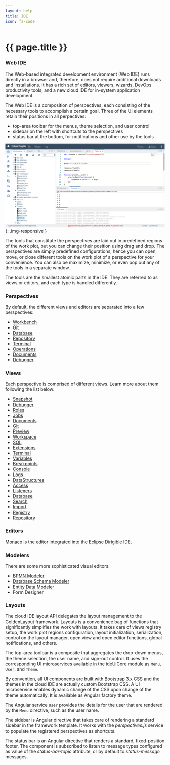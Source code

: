 ```yaml
---
layout: help
title: IDE
icon: fa-code
---
```


{{ page.title }}
===

### Web IDE

The Web-based integrated development environment (Web IDE) runs directly in a browser and, therefore, does not require additional downloads and installations. It has a rich set of editors, viewers, wizards, DevOps productivity tools, and a new cloud IDE for in-system application development.

The Web IDE is a composition of perspectives, each consisting of the necessary tools to accomplish a certain goal. Three of the UI elements retain their positions in all perpectives:

* top-area toolbar for the menus, theme selection, and user control
* sidebar on the left with shortcuts to the perspectives
* status bar at the bottom, for notifications and other use by the tools

![Workbench Perspective](images/ide_workbench_perspective.png){: .img-responsive }

The tools that constitute the perspectives are laid out in predefined regions of the work plot, but you can change their position using drag and drop. The perspectives are simply predefined configurations, hence you can open, move, or close different tools on the work plot of a perspective for your convenience. You can also be maximize, minimize, or even pop out any of the tools in a separate window.
 
The tools are the smallest atomic parts in the IDE. They are referred to as views or editors, and each type is handled differently.

### Perspectives

By default, the different views and editors are separated into a few perspectives:

* [Workbench](ide_perspective_workbench.html)
* [Git](ide_perspective_git.html)
* [Database](ide_perspective_database.html)
* [Repository](ide_perspective_repository.html) 
* [Terminal](ide_perspective_terminal.html)
* [Operations](ide_perspective_operations.html)
* [Documents](ide_perspective_documents.html)
* [Debugger](ide_perspective_debugger.html)

### Views

Each perspective is comprised of different views. Learn more about them following the list below:

* [Snapshot](ide_view_snapshot.html)
* [Debugger](ide_view_debugger.html)
* [Roles](ide_view_roles.html)
* [Jobs](ide_view_jobs.html)
* [Documents](ide_view_documents.html)
* [Git](ide_view_git.html)
* [Preview](ide_view_preview.html)
* [Workspace](ide_view_workspace.html)
* [SQL](ide_view_sql.html)
* [Extensions](ide_view_extensions.html)
* [Terminal](ide_view_terminal.html)
* [Variables](ide_view_variables.html)
* [Breakpoints](ide_view_breakpoints.html)
* [Console](ide_view_console.html)
* [Logs](ide_view_logs.html)
* [DataStructures](ide_view_datastructures.html)
* [Access](ide_view_access.html)
* [Listeners](ide_view_listeners.html)
* [Database](ide_view_database.html)
* [Search](ide_view_search.html)
* [Import](ide_view_import.html)
* [Registry](ide_view_registry.html)
* [Repository](ide_view_repository.html)

### Editors


[Monaco](https://microsoft.github.io/monaco-editor/) is the editor integrated into the Eclipse Dirigible IDE.


### Modelers

There are some more sophisticated visual editors:

* [BPMN Modeler](ide_modeler_bpmn.html)
* [Database Schema Modeler](ide_modeler_database_schema.html)
* [Entity Data Modeler](ide_modeler_entity_data.html)
* Form Designer


### Layouts

The cloud IDE layout API delegates the layout management to the GoldenLayout framework. Layouts is a convenience bag of functions that significantly simplifies the work with layouts. It takes care of views registry setup, the work plot regions configuration, layout initialization, serialization, control on the layout manager, open view and open editor functions, global notifications, and others.

The top-area toolbar is a composite that aggregates the drop-down menus, the theme selection, the user name, and sign-out control. It uses the corresponding UI microservices available in the ideUiCore module as `Menu`, `User`, and `Theme`.

By convention, all UI components are built with Bootstrap 3.x CSS and the themes in the cloud IDE are actually custom Bootstrap CSS. A UI microservice enables dynamic change of the CSS upon change of the theme automatically. It is available as Angular factory theme.

The Angular service `User` provides the details for the user that are rendered by the `Menu` directive, such as the user name.

The sidebar is Angular directive that takes care of rendering a standard sidebar in the framework template. It works with the *perspectives.js* service to populate the registered perspectives as shortcuts.

The status bar is an Angular directive that renders a standard, fixed-position footer. The component is subscribed to listen to message types configured as value of the *status-bar-topic* attribute, or by default to *status-message* messages.
 
